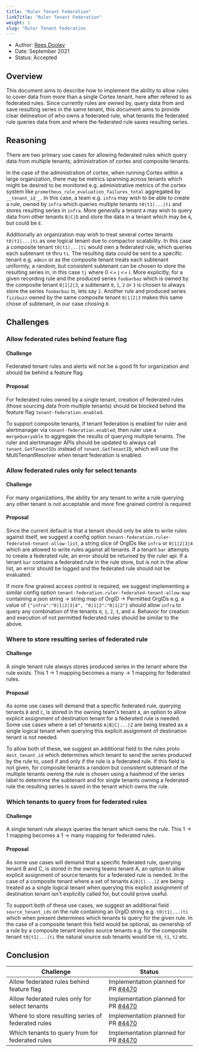```yaml
---
title: "Ruler Tenant Federation"
linkTitle: "Ruler Tenant Federation"
weight: 1
slug: "Ruler Tenant Federation
---
```


- Author: [Rees Dooley](https://github.com/rdooley)
- Date: September 2021
- Status: Accepted

## Overview

This document aims to describe how to implement the ability to allow rules to cover data from more than a single Cortex tenant, here after refered to as federated rules. Since currently rules are owned by, query data from and save resulting series in the same tenant, this document aims to provide clear delineation of who owns a federated rule, what tenants the federated rule queries data from and where the federated rule saves resulting series.

## Reasoning

There are two primary use cases for allowing federated rules which query data from multiple tenants; administration of cortex and composite tenants.

In the case of the administration of cortex, when running Cortex within a large organization, there may be metrics spanning across tenants which might be desired to be monitored e.g. administrative metrics of the cortex system like `prometheus_rule_evaluation_failures_total` aggregated by `__tenant_id__`. In this case, a team e.g. `infra` may wish to be able to create a rule, owned by `infra` which queries multiple tenants `t0|t1|...|ti` and stores resulting series in `infra`. More generally a tenant `A` may wish to query data from other tenants `B|C|D` and store the data in a tenant which may be `A`, but could be `E`.

Additionally an organization may wish to treat several cortex tenants `t0|t1|...|ti` as one logical tenant due to compactor scalability. In this case a composite tenant `t0|t1|...|ti` would own a federated rule, which queries each subtenant `t0` thru `ti`. The resulting data could be sent to a specific tenant e.g. `admin` or as the composite tenant treats each subtenant uniformly, a random, but consistent subtenant can be chosen to store the resulting series in, in this case `tj` where 0 <= j <= i.
More explicitly, for a given recording rule and the produced series `foobarbaz` which is owned by the composite tenant `0|1|2|3`, a subtenant `0`, `1`, `2` or `3` is chosen to always store the series `foobarbaz` in, lets say `2`. Another rule and produced series `fizzbuzz` owned by the same composite tenant `0|1|2|3` makes this same chose of subtenant, in our case chosing `0`.

## Challenges

### Allow federated rules behind feature flag

#### Challenge

Federated tenant rules and alerts will not be a good fit for organization and should be behind a feature flag.

#### Proposal

For federated rules owned by a single tenant, creation of federated rules (those sourcing data from multiple tenants) should be blocked behind the feature flag `tenant-federation.enabled`.

To support composite tenants, if tenant federation is enabled for ruler and alertmanager via `tenant-federation.enabled`, then ruler use a `mergeQueryable` to aggregate the results of querying multiple tenants. The ruler and alertmanager APIs should be updated to always call `tenant.GetTenantIDs` instead of `tenant.GetTenantID`, which will use the MultiTenantResolver when tenant federation is enabled.

### Allow federated rules only for select tenants

#### Challenge

For many organizations, the ability for any tenant to write a rule querying any other tenant is not acceptable and more fine grained control is required

#### Proposal

Since the current default is that a tenant should only be able to write rules against itself, we suggest a config option `tenant-federation.ruler-federated-tenant-allow-list`, a string slice of OrgIDs like `infra` or `0|1|2|3|4` which are allowed to write rules against all tenants. If a tenant `bar` attempts to create a federated rule, an error should be returned by the ruler api. If a tenant `bar` contains a federated rule in the rule store, but is not in the allow list, an error should be logged and the federated rule should not be evaluated.

If more fine grained access control is required, we suggest implementing a similar config option `tenant-federation.ruler-federated-tenant-allow-map` containing a json string -> string map of OrgID -> Permitted OrgIDs e.g. a value of `{"infra":"0|1|2|3|4", "0|1|2":"0|1|2"}` should allow `infra` to query any combination of the tenants `0`, `1`, `2`, `3`, and `4`. Behavior for creation and execution of not permitted federated rules should be similar to the above.

### Where to store resulting series of federated rule

#### Challenge

A single tenant rule always stores produced series in the tenant where the rule exists. This 1 -> 1 mapping becomes a many -> 1 mapping for federated rules.

#### Proposal

As some use cases will demand that a specific federated rule, querying tenants `B` and `C`, is stored in the owning team's tenant `A`, an option to allow explicit assignment of destination tenant for a federated rule is needed. Some use cases where a set of tenants `A|B|C|...|Z` are being treated as a single logical tenant when querying this explicit assignment of destination tenant is not needed.

To allow both of these, we suggest an additional field to the rules proto `dest_tenant_id` which determines which tenant to send the series produced by the rule to, used if and only if the rule is a federated rule. If this field is not given, for composite tenants a random but consistent subtenant of the multiple tenants owning the rule is chosen using a hashmod of the series label to determine the subtenant and for single tenants owning a federated rule the resulting series is saved in the tenant which owns the rule.

### Which tenants to query from for federated rules

#### Challenge

A single tenant rule always queries the tenant which owns the rule. This 1 -> 1 mapping becomes a 1 -> many mapping for federated rules.

#### Proposal

As some use cases will demand that a specific federated rule, querying tenant B and C, is stored in the owning teams tenant A, an option to allow explicit assignment of source tenants for a federated rule is needed. In the case of a composite tenant where a set of tenants `A|B|C|...|Z` are being treated as a single logical tenant when querying this explicit assignment of destination tenant isn't explicitly called for, but could prove useful.

To support both of these use cases, we suggest an additional field `source_tenant_ids` on the rule containing an OrgID string e.g. `t0|t1|...|ti` which when present determines which tenants to query for the given rule. In the case of a composite tenant this field would be optional, as ownership of a rule by a composite tenant implies source tenants e.g. for the composite tenant `t0|t1|...|ti` the natural source sub tenants would be `t0`, `t1`, `t2` etc.

## Conclusion

| Challenge                                                                | Status                                |
|--------------------------------------------------------------------------|---------------------------------------|
| Allow federated rules behind feature flag                                | Implementation planned for PR [#4470] |
| Allow federated rules only for select tenants                            | Implementation planned for PR [#4470] |
| Where to store resulting series of federated rules                       | Implementation planned for PR [#4470] |
| Which tenants to query from for federated rules                          | Implementation planned for PR [#4470] |

[#4470]: https://github.com/cortexproject/cortex/pull/4470
